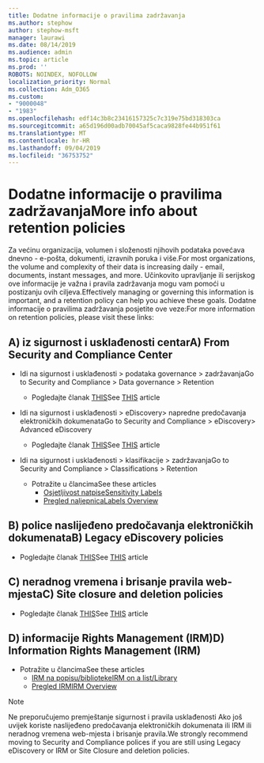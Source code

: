 ```yaml
---
title: Dodatne informacije o pravilima zadržavanja
ms.author: stephow
author: stephow-msft
manager: laurawi
ms.date: 08/14/2019
ms.audience: admin
ms.topic: article
ms.prod: ''
ROBOTS: NOINDEX, NOFOLLOW
localization_priority: Normal
ms.collection: Adm_O365
ms.custom:
- "9000048"
- "1983"
ms.openlocfilehash: edf14c3b8c23416157325c7c319e75bd318303ca
ms.sourcegitcommit: a65d196d00adb70045af5caca9828fe44b951f61
ms.translationtype: MT
ms.contentlocale: hr-HR
ms.lasthandoff: 09/04/2019
ms.locfileid: "36753752"
---
```

# <a name="more-info-about-retention-policies"></a><span data-ttu-id="8ca9e-102">Dodatne informacije o pravilima zadržavanja</span><span class="sxs-lookup"><span data-stu-id="8ca9e-102">More info about retention policies</span></span>

<span data-ttu-id="8ca9e-103">Za većinu organizacija, volumen i složenosti njihovih podataka povećava dnevno - e-pošta, dokumenti, izravnih poruka i više.</span><span class="sxs-lookup"><span data-stu-id="8ca9e-103">For most organizations, the volume and complexity of their data is increasing daily - email, documents, instant messages, and more.</span></span> <span data-ttu-id="8ca9e-104">Učinkovito upravljanje ili serijskog ove informacije je važna i pravila zadržavanja mogu vam pomoći u postizanju ovih ciljeva.</span><span class="sxs-lookup"><span data-stu-id="8ca9e-104">Effectively managing or governing this information is important, and a retention policy can help you achieve these goals.</span></span> <span data-ttu-id="8ca9e-105">Dodatne informacije o pravilima zadržavanja posjetite ove veze:</span><span class="sxs-lookup"><span data-stu-id="8ca9e-105">For more information on retention policies, please visit these links:</span></span>

## <a name="a-from-security-and-compliance-center"></a><span data-ttu-id="8ca9e-106">A) iz sigurnost i usklađenosti centar</span><span class="sxs-lookup"><span data-stu-id="8ca9e-106">A) From Security and Compliance Center</span></span>

- <span data-ttu-id="8ca9e-107">Idi na sigurnost i usklađenosti > podataka governance > zadržavanja</span><span class="sxs-lookup"><span data-stu-id="8ca9e-107">Go to Security and Compliance > Data governance > Retention</span></span>
  - <span data-ttu-id="8ca9e-108">Pogledajte članak [THIS](https://docs.microsoft.com/office365/securitycompliance/retention-policies)</span><span class="sxs-lookup"><span data-stu-id="8ca9e-108">See [THIS](https://docs.microsoft.com/office365/securitycompliance/retention-policies) article</span></span>

- <span data-ttu-id="8ca9e-109">Idi na sigurnost i usklađenosti > eDiscovery> napredne predočavanja elektroničkih dokumenata</span><span class="sxs-lookup"><span data-stu-id="8ca9e-109">Go to Security and Compliance > eDiscovery> Advanced eDiscovery</span></span> 
  - <span data-ttu-id="8ca9e-110">Pogledajte članak [THIS](https://docs.microsoft.com/office365/securitycompliance/ediscovery-cases)</span><span class="sxs-lookup"><span data-stu-id="8ca9e-110">See [THIS](https://docs.microsoft.com/office365/securitycompliance/ediscovery-cases) article</span></span>

- <span data-ttu-id="8ca9e-111">Idi na sigurnost i usklađenosti > klasifikacije > zadržavanja</span><span class="sxs-lookup"><span data-stu-id="8ca9e-111">Go to Security and Compliance > Classifications > Retention</span></span>
  - <span data-ttu-id="8ca9e-112">Potražite u člancima</span><span class="sxs-lookup"><span data-stu-id="8ca9e-112">See these articles</span></span>
    - [<span data-ttu-id="8ca9e-113">Osjetljivost natpise</span><span class="sxs-lookup"><span data-stu-id="8ca9e-113">Sensitivity Labels</span></span>](https://docs.microsoft.com/office365/securitycompliance/sensitivity-labels)
    - [<span data-ttu-id="8ca9e-114">Pregled naljepnica</span><span class="sxs-lookup"><span data-stu-id="8ca9e-114">Labels Overview</span></span>](https://docs.microsoft.com/office365/securitycompliance/labels)

## <a name="b-legacy-ediscovery-policies"></a><span data-ttu-id="8ca9e-115">B) police naslijeđeno predočavanja elektroničkih dokumenata</span><span class="sxs-lookup"><span data-stu-id="8ca9e-115">B) Legacy eDiscovery policies</span></span>

- <span data-ttu-id="8ca9e-116">Pogledajte članak [THIS](https://support.office.com/article/Set-up-an-eDiscovery-Center-in-SharePoint-Online-A18F8975-AA7F-43B4-A7D6-001D14744D8E)</span><span class="sxs-lookup"><span data-stu-id="8ca9e-116">See [THIS](https://support.office.com/article/Set-up-an-eDiscovery-Center-in-SharePoint-Online-A18F8975-AA7F-43B4-A7D6-001D14744D8E) article</span></span>

## <a name="c-site-closure-and-deletion-policies"></a><span data-ttu-id="8ca9e-117">C) neradnog vremena i brisanje pravila web-mjesta</span><span class="sxs-lookup"><span data-stu-id="8ca9e-117">C) Site closure and deletion policies</span></span>

- <span data-ttu-id="8ca9e-118">Pogledajte članak [THIS](https://support.office.com/article/Use-policies-for-site-closure-and-deletion-A8280D82-27FD-48C5-9ADF-8A5431208BA5)</span><span class="sxs-lookup"><span data-stu-id="8ca9e-118">See [THIS](https://support.office.com/article/Use-policies-for-site-closure-and-deletion-A8280D82-27FD-48C5-9ADF-8A5431208BA5) article</span></span>  

## <a name="d-information-rights-management-irm"></a><span data-ttu-id="8ca9e-119">D) informacije Rights Management (IRM)</span><span class="sxs-lookup"><span data-stu-id="8ca9e-119">D) Information Rights Management (IRM)</span></span>

- <span data-ttu-id="8ca9e-120">Potražite u člancima</span><span class="sxs-lookup"><span data-stu-id="8ca9e-120">See these articles</span></span>
  - [<span data-ttu-id="8ca9e-121">IRM na popisu/biblioteke</span><span class="sxs-lookup"><span data-stu-id="8ca9e-121">IRM on a list/Library</span></span>](https://support.office.com/article/apply-information-rights-management-to-a-list-or-library-3bdb5c4e-94fc-4741-b02f-4e7cc3c54aa1)
  - [<span data-ttu-id="8ca9e-122">Pregled IRM</span><span class="sxs-lookup"><span data-stu-id="8ca9e-122">IRM Overview</span></span>](https://support.office.com/article/create-and-apply-information-management-policies-eb501fe9-2ef6-4150-945a-65a6451ee9e9)

> [!Note]
> <span data-ttu-id="8ca9e-123">Ne preporučujemo premještanje sigurnost i pravila usklađenosti Ako još uvijek koriste naslijeđeno predočavanja elektroničkih dokumenata ili IRM ili neradnog vremena web-mjesta i brisanje pravila.</span><span class="sxs-lookup"><span data-stu-id="8ca9e-123">We strongly recommend moving to Security and Compliance polices if you are still using Legacy eDiscovery or IRM or Site Closure and deletion policies.</span></span>
